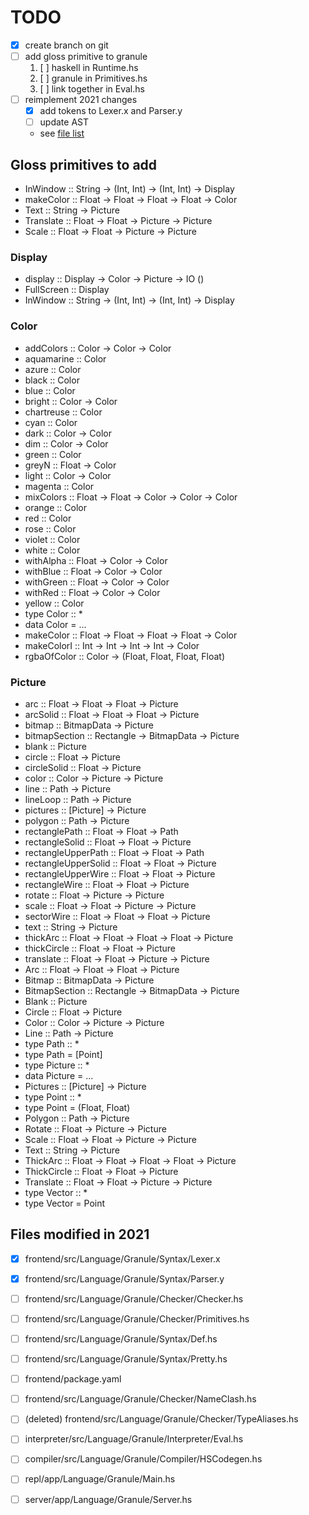# TODO
- [x] create branch on git
- [ ] add gloss primitive to granule
	1. [ ] haskell in Runtime.hs
	2. [ ] granule in Primitives.hs
	3. [ ] link together in Eval.hs
- [ ] reimplement 2021 changes
	- [x] add tokens to Lexer.x and Parser.y
	- [ ] update AST
	- see [file list](#files-modified-in-2021)


## Gloss primitives to add
- InWindow :: String -> (Int, Int) -> (Int, Int) -> Display
- makeColor :: Float -> Float -> Float -> Float -> Color
- Text :: String -> Picture
- Translate :: Float -> Float -> Picture -> Picture
- Scale :: Float -> Float -> Picture -> Picture

### Display
- display :: Display -> Color -> Picture -> IO ()
- FullScreen :: Display
- InWindow :: String -> (Int, Int) -> (Int, Int) -> Display

### Color
- addColors :: Color -> Color -> Color
- aquamarine :: Color
- azure :: Color
- black :: Color
- blue :: Color
- bright :: Color -> Color
- chartreuse :: Color
- cyan :: Color
- dark :: Color -> Color
- dim :: Color -> Color
- green :: Color
- greyN :: Float -> Color
- light :: Color -> Color
- magenta :: Color
- mixColors :: Float -> Float -> Color -> Color -> Color
- orange :: Color
- red :: Color
- rose :: Color
- violet :: Color
- white :: Color
- withAlpha :: Float -> Color -> Color
- withBlue :: Float -> Color -> Color
- withGreen :: Float -> Color -> Color
- withRed :: Float -> Color -> Color
- yellow :: Color
- type Color :: *
- data Color = ...
- makeColor :: Float -> Float -> Float -> Float -> Color
- makeColorI :: Int -> Int -> Int -> Int -> Color
- rgbaOfColor :: Color -> (Float, Float, Float, Float)

### Picture
- arc :: Float -> Float -> Float -> Picture
- arcSolid :: Float -> Float -> Float -> Picture
- bitmap :: BitmapData -> Picture
- bitmapSection :: Rectangle -> BitmapData -> Picture
- blank :: Picture
- circle :: Float -> Picture
- circleSolid :: Float -> Picture
- color :: Color -> Picture -> Picture
- line :: Path -> Picture
- lineLoop :: Path -> Picture
- pictures :: [Picture] -> Picture
- polygon :: Path -> Picture
- rectanglePath :: Float -> Float -> Path
- rectangleSolid :: Float -> Float -> Picture
- rectangleUpperPath :: Float -> Float -> Path
- rectangleUpperSolid :: Float -> Float -> Picture
- rectangleUpperWire :: Float -> Float -> Picture
- rectangleWire :: Float -> Float -> Picture
- rotate :: Float -> Picture -> Picture
- scale :: Float -> Float -> Picture -> Picture
- sectorWire :: Float -> Float -> Float -> Picture
- text :: String -> Picture
- thickArc :: Float -> Float -> Float -> Float -> Picture
- thickCircle :: Float -> Float -> Picture
- translate :: Float -> Float -> Picture -> Picture
- Arc :: Float -> Float -> Float -> Picture
- Bitmap :: BitmapData -> Picture
- BitmapSection :: Rectangle -> BitmapData -> Picture
- Blank :: Picture
- Circle :: Float -> Picture
- Color :: Color -> Picture -> Picture
- Line :: Path -> Picture
- type Path :: *
- type Path = [Point]
- type Picture :: *
- data Picture = ...
- Pictures :: [Picture] -> Picture
- type Point :: *
- type Point = (Float, Float)
- Polygon :: Path -> Picture
- Rotate :: Float -> Picture -> Picture
- Scale :: Float -> Float -> Picture -> Picture
- Text :: String -> Picture
- ThickArc :: Float -> Float -> Float -> Float -> Picture
- ThickCircle :: Float -> Float -> Picture
- Translate :: Float -> Float -> Picture -> Picture
- type Vector :: *
- type Vector = Point

## Files modified in 2021
- [x] frontend/src/Language/Granule/Syntax/Lexer.x
- [x] frontend/src/Language/Granule/Syntax/Parser.y
- [ ] frontend/src/Language/Granule/Checker/Checker.hs
- [ ] frontend/src/Language/Granule/Checker/Primitives.hs

- [ ] frontend/src/Language/Granule/Syntax/Def.hs
- [ ] frontend/src/Language/Granule/Syntax/Pretty.hs
- [ ] frontend/package.yaml
- [ ] frontend/src/Language/Granule/Checker/NameClash.hs
- [ ] (deleted) frontend/src/Language/Granule/Checker/TypeAliases.hs

- [ ] interpreter/src/Language/Granule/Interpreter/Eval.hs

- [ ] compiler/src/Language/Granule/Compiler/HSCodegen.hs

- [ ] repl/app/Language/Granule/Main.hs
- [ ] server/app/Language/Granule/Server.hs
